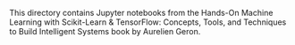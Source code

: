 This directory contains Jupyter notebooks from the Hands-On Machine Learning with Scikit-Learn & TensorFlow: Concepts, Tools, and Techniques to Build Intelligent Systems book by Aurelien Geron.
